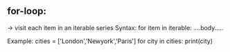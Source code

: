 for-loop:
---------
-> visit each item in an iterable series
Syntax:
   for item in iterable:
       ....body.....
	   
Example:
   cities = ['London','Newyork','Paris']
   for city in cities:
       print(city)